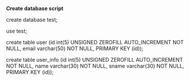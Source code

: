 **Create database script**

create database test;

use test;

create table user (id int(5) UNSIGNED ZEROFILL AUTO_INCREMENT NOT NULL, email varchar(50) NOT NULL, PRIMARY KEY (id));

create table user_info (id int(5) UNSIGNED ZEROFILL AUTO_INCREMENT NOT NULL, name varchar(30) NOT NULL, sname varchar(30) NOT NULL, PRIMARY KEY (id));